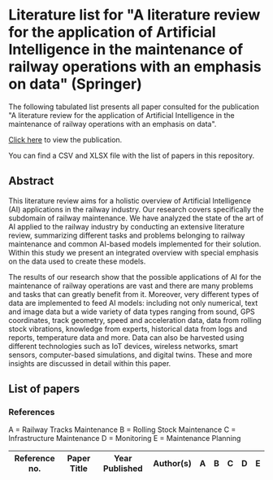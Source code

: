 [PAPER]: https://link.springer.com/chapter/10.1007/978-3-031-16245-9_5
# Literature list for "A literature review for the application of Artificial Intelligence in the maintenance of railway operations with an emphasis on data" (Springer)
The following tabulated list presents all paper consulted for the publication "A literature review for the application of Artificial Intelligence in the maintenance of railway operations with an emphasis on data".

[Click here][PAPER] to view the publication.

You can find a CSV and XLSX file with the list of papers in this repository.

## Abstract
This literature review aims for a holistic overview of Artificial Intelligence (AI) applications in the railway industry. Our research covers specifically the subdomain of railway maintenance. We have analyzed the state of the art of AI applied to the railway industry by conducting an extensive literature review, summarizing different tasks and problems belonging to railway maintenance and common AI-based models implemented for their solution. Within this study we present an integrated overview with special emphasis on the data used to create these models.

The results of our research show that the possible applications of AI for the maintenance of railway operations are vast and there are many problems and tasks that can greatly benefit from it. Moreover, very different types of data are implemented to feed AI models: including not only numerical, text and image data but a wide variety of data types ranging from sound, GPS coordinates, track geometry, speed and acceleration data, data from rolling stock vibrations, knowledge from experts, historical data from logs and reports, temperature data and more. Data can also be harvested using different technologies such as IoT devices, wireless networks, smart sensors, computer-based simulations, and digital twins. These and more insights are discussed in detail within this paper.

## List of papers

### References
A = Railway Tracks Maintenance
B = Rolling Stock Maintenance
C = Infrastructure Maintenance
D = Monitoring 
E = Maintenance Planning

|Reference no.|Paper Title|Year Published|Author(s)|A|B|C|D|E|
|-------------|-----------|--------------|---------|-|-|-|-|-|
